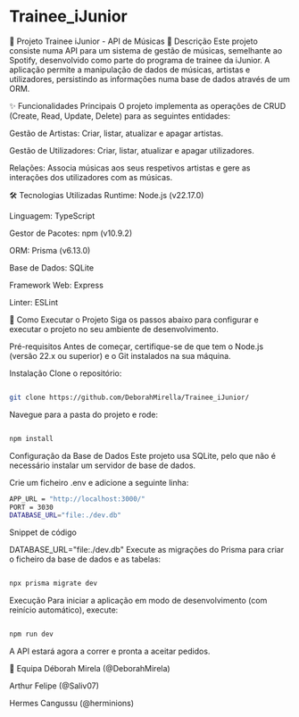 # Trainee_iJunior

🎵 Projeto Trainee iJunior - API de Músicas
📝 Descrição
Este projeto consiste numa API para um sistema de gestão de músicas, semelhante ao Spotify, desenvolvido como parte do programa de trainee da iJunior. A aplicação permite a manipulação de dados de músicas, artistas e utilizadores, persistindo as informações numa base de dados através de um ORM.

✨ Funcionalidades Principais
O projeto implementa as operações de CRUD (Create, Read, Update, Delete) para as seguintes entidades:

Gestão de Artistas: Criar, listar, atualizar e apagar artistas.

Gestão de Utilizadores: Criar, listar, atualizar e apagar utilizadores.

Relações: Associa músicas aos seus respetivos artistas e gere as interações dos utilizadores com as músicas.

🛠️ Tecnologias Utilizadas
Runtime: Node.js (v22.17.0)

Linguagem: TypeScript

Gestor de Pacotes: npm (v10.9.2)

ORM: Prisma (v6.13.0)

Base de Dados: SQLite

Framework Web: Express

Linter: ESLint

🚀 Como Executar o Projeto
Siga os passos abaixo para configurar e executar o projeto no seu ambiente de desenvolvimento.

Pré-requisitos
Antes de começar, certifique-se de que tem o Node.js (versão 22.x ou superior) e o Git instalados na sua máquina.

Instalação
Clone o repositório:

```Bash

git clone https://github.com/DeborahMirella/Trainee_iJunior/
```
Navegue para a pasta do projeto e rode: 

```bash

npm install
```

Configuração da Base de Dados
Este projeto usa SQLite, pelo que não é necessário instalar um servidor de base de dados.

Crie um ficheiro .env e adicione a seguinte linha:
```bash
APP_URL = "http://localhost:3000/"
PORT = 3030
DATABASE_URL="file:./dev.db"
```

Snippet de código

DATABASE_URL="file:./dev.db"
Execute as migrações do Prisma para criar o ficheiro da base de dados e as tabelas:

```Bash

npx prisma migrate dev
```
Execução
Para iniciar a aplicação em modo de desenvolvimento (com reinício automático), execute:

```Bash

npm run dev
```
A API estará agora a correr e pronta a aceitar pedidos.

👥 Equipa
Déborah Mirela (@DeborahMirela)

Arthur Felipe (@Saliv07)

Hermes Cangussu (@herminions)
